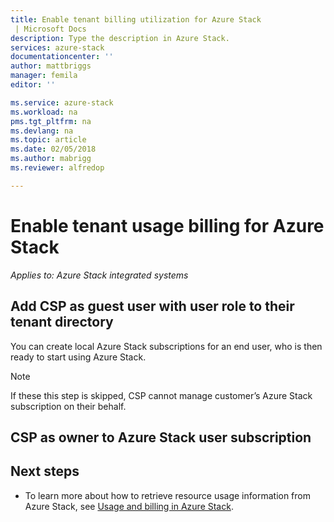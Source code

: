 ```yaml
---
title: Enable tenant billing utilization for Azure Stack
 | Microsoft Docs
description: Type the description in Azure Stack.
services: azure-stack
documentationcenter: ''
author: mattbriggs
manager: femila
editor: ''

ms.service: azure-stack
ms.workload: na
pms.tgt_pltfrm: na
ms.devlang: na
ms.topic: article
ms.date: 02/05/2018
ms.author: mabrigg
ms.reviewer: alfredop

---
```


# Enable tenant usage billing for Azure Stack

*Applies to: Azure Stack integrated systems*

## Add CSP as guest user with user role to their tenant directory

You can create local Azure Stack subscriptions for an end user, who is then ready to start using Azure Stack.

> [!Note]  
> If these this step is skipped, CSP cannot manage customer’s Azure Stack subscription on their behalf.

## CSP as owner to Azure Stack user subscription

## Next steps

  - To learn more about how to retrieve resource usage information from Azure Stack, see [Usage and billing in Azure Stack](../azure-stack-billing-and-chargeback.md).
